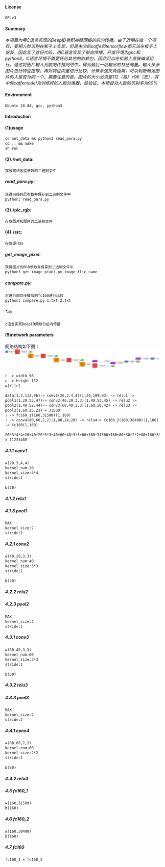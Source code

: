 #### License
	GPLv3

#### Summary
*本项目为用C语言实现的DeepID卷积神经网络的前向传播。由于近期在做一个项目，要把人脸识别在板子上实现，但是主流的caffe和tensorflow都无法在板子上安装，因此写了这份代码，用C语言实现了前向传播，开发环境为gcc和python3，C语言环境不需要任何其他的依赖包，因此可以在机器上直接编译运行。通过将图片输入到前向传播网络中，得到最后一层输出的特征向量。输入多张图片进行特征提取，再对特征向量进行比较，计算余弦夹角距离，可以判断两张图片的人是否为同一个。需要注意的是，图片的大小必须是112（高）\*96（宽），其中的caffemodel为训练好的人脸分类器，经验证，本项目对人脸的识别率为90%*
#### Environment
	Ubuntu 18.04, gcc, python3
#### Introduction
#### (1)usage 
	cd net_data && python3 read_para.py	
	cd .. && make
	sh run

#### (2)./net_data: 
	存放网络各层参数的二进制文件
##### read_para.py:
	获得网络各层参数并保存到二进制文件中
	python3 read_para.py
#### (3)./pic_rgb:
	存放图片和图片的二进制文件

#### (4)./src:
	存放源代码
##### get_image_pixel:
	获得图片的RGB参数并保存到二进制文件中
	python3 get_image_pixel.py image_flie_name	
##### compare.py:
	对进行前向传播后的fc160进行比较 
	python3 compare.py 1.txt 2.txt

##### \*.c:
	c语言实现DeepID网络的前向传播

#### (5)network parameters
网络结构如下图：
![](net_data/DeepID.png)  
	
	r -> width 96
	c -> height 112
	w[r][c]

	data(1,3,112,96)-> conv1(20,3,4,4)(1,20,109,93) -> relu1 -> 
	pool1(1,20,55,47)-> conv2(40,20,3,3)(1,40,53,45) -> relu2 -> pool2(1,40,52,44)-> conv3(60,40,3,3)(1,60,50,42) -> relu3 -> pool3(1,60,25,21) = 31500
	| -> fc160_1(160,31500)(1,160)
	| -> conv4(80,60,2,2)(1,80,24,20) -> relu4-> fc160_2(160,38400)(1,160)
	-> fc160(1,160)

	20*3*4*4+20+40*20*3*3+40+60*40*3*3+60+160*31500+160+80*60*2*2+80+160*38400+160 = 11233480


##### 4.1.1 conv1
	w(20,3,4,4)
	kernel_num:20
	kernel_size:4*4
	stride:1

	b(20)


##### 4.1.2 relu1

##### 4.1.3 pool1
	MAX
	kernel_size:2
	stride:2



##### 4.2.1 conv2
	w(40,20,3,3)
	kernel_num:40
	kernel_size:3*3
	stride:1

	b(40)


##### 4.2.2 relu2

##### 4.2.3 pool2
	MAX
	kernel_size:2
	stride:1

##### 4.3.1 conv3
	w(60,40,3,3)
	kernel_num:60
	kernel_size:3*3
	stride:1

	b(60)

##### 4.3.2 relu3

##### 4.3.3 pool3
	MAX
	kernel_size:2
	stride:2

##### 4.4.1 conv4
	w(80,60,2,2)
	kernel_num:80
	kernel_size:2*2
	stride:1

	b(80)

##### 4.4.2 relu4

##### 4.5 fc160_1
	w(160,31500)
	b(160)

##### 4.6 fc160_2
	w(160,38400)
	b(160)

##### 4.7 fc160
	fc160_1 + fc160_2

